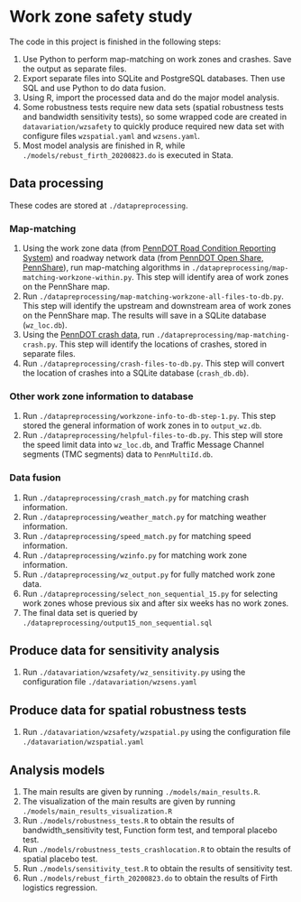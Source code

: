 # Work zone safety study

The code in this project is finished in the following steps:

1. Use Python to perform map-matching on work zones and crashes. Save the output as separate files.
2. Export separate files into SQLite and PostgreSQL databases. Then use SQL and use Python to do data fusion.
3. Using R, import the processed data and do the major model analysis.
4. Some robustness tests require new data sets (spatial robustness tests and bandwidth sensitivity tests), so some wrapped code are created in `datavariation/wzsafety` to quickly produce required new data set with configure files `wzspatial.yaml` and `wzsens.yaml`.
5. Most model analysis are finished in R, while `./models/rebust_firth_20200823.do` is executed in Stata.

## Data processing

These codes are stored at `./datapreprocessing`.

### Map-matching

1. Using the work zone data (from [PennDOT Road Condition Reporting System](https://www.penndot.gov/Doing-Business/OnlineServices/Pages/Developer-Resources-DocumentationAPI.aspx)) and roadway network data (from [PennDOT Open Share, PennShare](https://data-pennshare.opendata.arcgis.com/datasets/rmsseg-state-roads)), run map-matching algorithms in `./datapreprocessing/map-matching-workzone-within.py`. This step will identify area of work zones on the PennShare map.
2. Run `./datapreprocessing/map-matching-workzone-all-files-to-db.py`. This step will identify the upstream and downstream area of work zones on the PennShare map. The results will save in a SQLite database (`wz_loc.db`).
3. Using the [PennDOT crash data](https://pennshare.maps.arcgis.com/apps/webappviewer/index.html?id=8fdbf046e36e41649bbfd9d7dd7c7e7e), run `./datapreprocessing/map-matching-crash.py`. This step will identify the locations of crashes, stored in separate files.
4. Run `./datapreprocessing/crash-files-to-db.py`. This step will convert the location of crashes into a SQLite database (`crash_db.db`).

### Other work zone information to database

1. Run `./datapreprocessing/workzone-info-to-db-step-1.py`. This step stored the general information of work zones in to `output_wz.db`.
2. Run `./datapreprocessing/helpful-files-to-db.py`. This step will store the speed limit data into `wz_loc.db`, and Traffic Message Channel
segments (TMC segments) data to `PennMultiId.db`.

### Data fusion

1. Run `./datapreprocessing/crash_match.py` for matching crash information.
2. Run `./datapreprocessing/weather_match.py` for matching weather information.
3. Run `./datapreprocessing/speed_match.py` for matching speed information.
4. Run `./datapreprocessing/wzinfo.py` for matching work zone information.
5. Run `./datapreprocessing/wz_output.py` for fully matched work zone data.
6. Run `./datapreprocessing/select_non_sequential_15.py` for selecting work zones whose previous six and after six weeks has no work zones.
7. The final data set is queried by `./datapreprocessing/output15_non_sequential.sql`

## Produce data for sensitivity analysis

1. Run `./datavariation/wzsafety/wz_sensitivity.py` using the configuration file `./datavariation/wzsens.yaml`

## Produce data for spatial robustness tests

1. Run `./datavariation/wzsafety/wzspatial.py` using the configuration file `./datavariation/wzspatial.yaml`

## Analysis models

1. The main results are given by running `./models/main_results.R`.
2. The visualization of the main results are given by running `./models/main_results_visualization.R`
3. Run `./models/robustness_tests.R` to obtain the results of bandwidth_sensitivity test, Function form test, and temporal placebo test.
4. Run `./models/robustness_tests_crashlocation.R` to obtain the results of spatial placebo test.
5. Run `./models/sensitivity_test.R` to obtain the results of sensitivity test.
6. Run `./models/rebust_firth_20200823.do` to obtain the results of Firth logistics regression.
